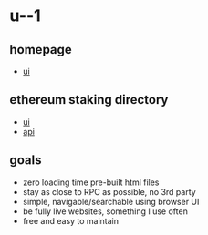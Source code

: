 # u--1

## homepage

- [ui](http://u--1.com/)

## ethereum staking directory

- [ui](http://u--1.com/eth-staking)
- [api](http://u--1.com/eth-staking.json)

## goals

- zero loading time pre-built html files
- stay as close to RPC as possible, no 3rd party
- simple, navigable/searchable using browser UI
- be fully live websites, something I use often
- free and easy to maintain
